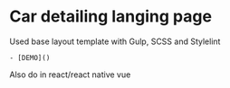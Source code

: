 # Car detailing langing page
  Used base layout template with Gulp, SCSS and Stylelint

    - [DEMO]()
Also do in react/react native vue


